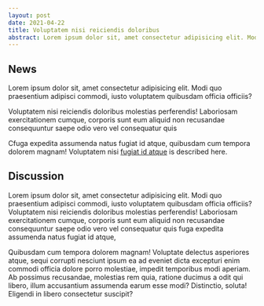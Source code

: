 ```yaml
---
layout: post
date: 2021-04-22
title: Voluptatem nisi reiciendis doloribus
abstract: Lorem ipsum dolor sit, amet consectetur adipisicing elit. Modi quo praesentium adipisci commodi, iusto voluptatem quibusdam officia officiis? Voluptatem nisi reiciendis doloribus molestias perferendis! Laboriosam exercitationem cumque, corporis sunt.
---
```


## News

Lorem ipsum dolor sit, amet consectetur adipisicing elit. Modi quo praesentium adipisci commodi, iusto voluptatem quibusdam officia officiis? 

Voluptatem nisi reiciendis doloribus molestias perferendis! Laboriosam exercitationem cumque, corporis sunt eum aliquid non recusandae consequuntur saepe odio vero vel consequatur quis 

Cfuga expedita assumenda natus fugiat id atque, quibusdam cum tempora dolorem magnam!  Voluptatem nisi [fugiat id atque](/#)  is described
here.

## Discussion

Lorem ipsum dolor sit, amet consectetur adipisicing elit. Modi quo praesentium adipisci commodi, iusto voluptatem quibusdam officia officiis? Voluptatem nisi reiciendis doloribus molestias perferendis! Laboriosam exercitationem cumque, corporis sunt eum aliquid non recusandae consequuntur saepe odio vero vel consequatur quis fuga expedita assumenda natus fugiat id atque, 

Quibusdam cum tempora dolorem magnam! Voluptate delectus asperiores atque, sequi corrupti nesciunt ipsum ea ad eveniet dicta excepturi enim commodi officia dolore porro molestiae, impedit temporibus modi aperiam. Ab possimus recusandae, molestias rem quia, ratione ducimus a odit qui libero, illum accusantium assumenda earum esse modi? Distinctio, soluta! Eligendi in libero consectetur suscipit?

